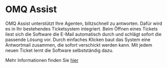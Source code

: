 # OMQ Assist

OMQ Assist unterstützt Ihre Agenten, blitzschnell zu antworten. Dafür wird es in Ihr bestehendes Ticketsystem integriert. Beim Öffnen eines Tickets liest sich die Software die E-Mail automatisch durch und schlägt sofort die passende Lösung vor. Durch einfaches Klicken baut das System eine Antwortmail zusammen, die sofort verschickt werden kann. Mit jedem neuen Ticket lernt die Software selbstständig dazu.

Mehr Informationen finden Sie [hier](https://www.omq.de/produkte/assist/)